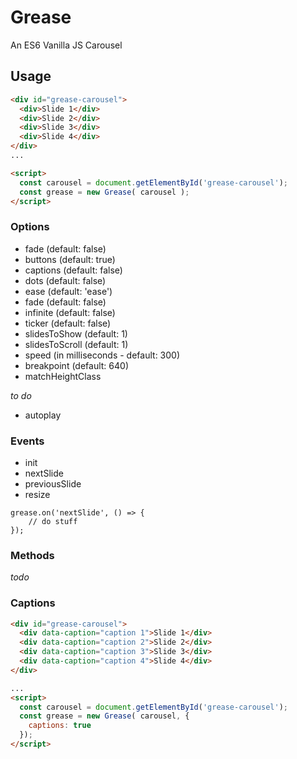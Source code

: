 # Grease
An ES6 Vanilla JS Carousel


## Usage
```html
<div id="grease-carousel">
  <div>Slide 1</div>
  <div>Slide 2</div>
  <div>Slide 3</div>
  <div>Slide 4</div>
</div>
...

<script>
  const carousel = document.getElementById('grease-carousel');
  const grease = new Grease( carousel );
</script>
```

### Options
* fade (default: false)
* buttons (default: true)
* captions (default: false)
* dots (default: false)
* ease (default: 'ease')
* fade (default: false)
* infinite (default: false)
* ticker (default: false)
* slidesToShow (default: 1)
* slidesToScroll (default: 1)
* speed (in milliseconds - default: 300)
* breakpoint (default: 640)
* matchHeightClass

_to do_
* autoplay

### Events

* init
* nextSlide
* previousSlide
* resize

```
grease.on('nextSlide', () => {
	// do stuff
});
```

### Methods
_todo_


### Captions
```html
<div id="grease-carousel">
  <div data-caption="caption 1">Slide 1</div>
  <div data-caption="caption 2">Slide 2</div>
  <div data-caption="caption 3">Slide 3</div>
  <div data-caption="caption 4">Slide 4</div>
</div>

...
<script>
  const carousel = document.getElementById('grease-carousel');
  const grease = new Grease( carousel, {
    captions: true
  });
</script>
```